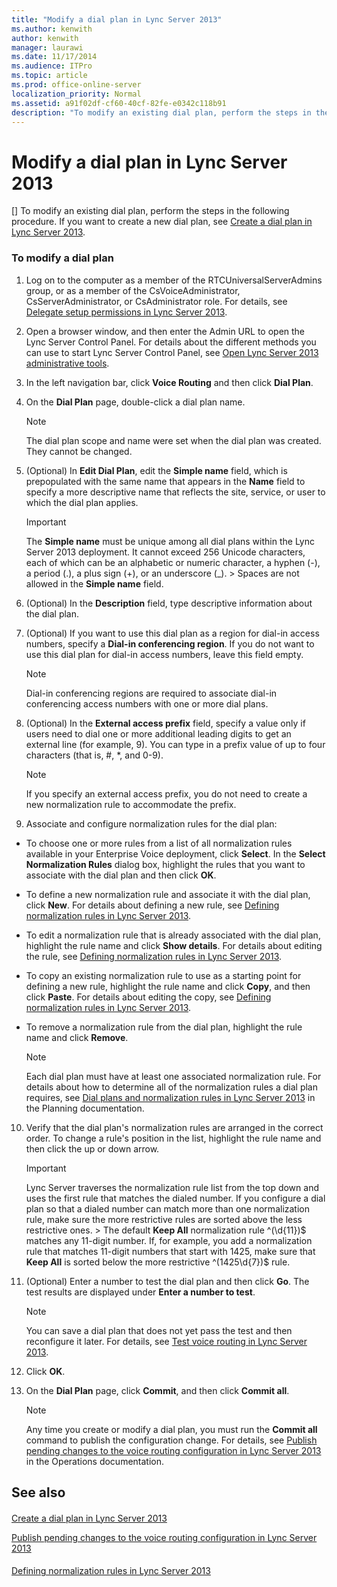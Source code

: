 ```yaml
---
title: "Modify a dial plan in Lync Server 2013"
ms.author: kenwith
author: kenwith
manager: laurawi
ms.date: 11/17/2014
ms.audience: ITPro
ms.topic: article
ms.prod: office-online-server
localization_priority: Normal
ms.assetid: a91f02df-cf60-40cf-82fe-e0342c118b91
description: "To modify an existing dial plan, perform the steps in the following procedure. If you want to create a new dial plan, see Create a dial plan in Lync Server 2013."
---
```


# Modify a dial plan in Lync Server 2013
[]
To modify an existing dial plan, perform the steps in the following procedure. If you want to create a new dial plan, see [Create a dial plan in Lync Server 2013](create-a-dial-plan.md).
  
### To modify a dial plan

1.  Log on to the computer as a member of the RTCUniversalServerAdmins group, or as a member of the CsVoiceAdministrator, CsServerAdministrator, or CsAdministrator role. For details, see [Delegate setup permissions in Lync Server 2013](delegate-setup-permissions.md).
    
2. Open a browser window, and then enter the Admin URL to open the Lync Server Control Panel. For details about the different methods you can use to start Lync Server Control Panel, see [Open Lync Server 2013 administrative tools](open-lync-server-administrative-tools.md).
    
3. In the left navigation bar, click **Voice Routing** and then click **Dial Plan**.
    
4. On the **Dial Plan** page, double-click a dial plan name. 
    
    > [!NOTE]
    > The dial plan scope and name were set when the dial plan was created. They cannot be changed. 
  
5. (Optional) In **Edit Dial Plan**, edit the **Simple name** field, which is prepopulated with the same name that appears in the **Name** field to specify a more descriptive name that reflects the site, service, or user to which the dial plan applies. 
    
    > [!IMPORTANT]
    > The **Simple name** must be unique among all dial plans within the Lync Server 2013 deployment. It cannot exceed 256 Unicode characters, each of which can be an alphabetic or numeric character, a hyphen (-), a period (.), a plus sign (+), or an underscore (_). > Spaces are not allowed in the **Simple name** field. 
  
6. (Optional) In the **Description** field, type descriptive information about the dial plan. 
    
7. (Optional) If you want to use this dial plan as a region for dial-in access numbers, specify a **Dial-in conferencing region**. If you do not want to use this dial plan for dial-in access numbers, leave this field empty. 
    
    > [!NOTE]
    > Dial-in conferencing regions are required to associate dial-in conferencing access numbers with one or more dial plans. 
  
8. (Optional) In the **External access prefix** field, specify a value only if users need to dial one or more additional leading digits to get an external line (for example, 9). You can type in a prefix value of up to four characters (that is, #, *, and 0-9). 
    
    > [!NOTE]
    > If you specify an external access prefix, you do not need to create a new normalization rule to accommodate the prefix. 
  
9. Associate and configure normalization rules for the dial plan:
    
  - To choose one or more rules from a list of all normalization rules available in your Enterprise Voice deployment, click **Select**. In the **Select Normalization Rules** dialog box, highlight the rules that you want to associate with the dial plan and then click **OK**.
    
  - To define a new normalization rule and associate it with the dial plan, click **New**. For details about defining a new rule, see [Defining normalization rules in Lync Server 2013](defining-normalization-rules.md).
    
  - To edit a normalization rule that is already associated with the dial plan, highlight the rule name and click **Show details**. For details about editing the rule, see [Defining normalization rules in Lync Server 2013](defining-normalization-rules.md).
    
  - To copy an existing normalization rule to use as a starting point for defining a new rule, highlight the rule name and click **Copy**, and then click **Paste**. For details about editing the copy, see [Defining normalization rules in Lync Server 2013](defining-normalization-rules.md).
    
  - To remove a normalization rule from the dial plan, highlight the rule name and click **Remove**.
    
    > [!NOTE]
    > Each dial plan must have at least one associated normalization rule. For details about how to determine all of the normalization rules a dial plan requires, see [Dial plans and normalization rules in Lync Server 2013](dial-plans-and-normalization-rules.md) in the Planning documentation. 
  
10. Verify that the dial plan's normalization rules are arranged in the correct order. To change a rule's position in the list, highlight the rule name and then click the up or down arrow.
    
    > [!IMPORTANT]
    > Lync Server traverses the normalization rule list from the top down and uses the first rule that matches the dialed number. If you configure a dial plan so that a dialed number can match more than one normalization rule, make sure the more restrictive rules are sorted above the less restrictive ones. > The default **Keep All** normalization rule ^(\d{11})$ matches any 11-digit number. If, for example, you add a normalization rule that matches 11-digit numbers that start with 1425, make sure that **Keep All** is sorted below the more restrictive ^(1425\d{7})$ rule. 
  
11. (Optional) Enter a number to test the dial plan and then click **Go**. The test results are displayed under **Enter a number to test**.
    
    > [!NOTE]
    > You can save a dial plan that does not yet pass the test and then reconfigure it later. For details, see [Test voice routing in Lync Server 2013](test-voice-routing.md). 
  
12. Click **OK**. 
    
13. On the **Dial Plan** page, click **Commit**, and then click **Commit all**. 
    
    > [!NOTE]
    > Any time you create or modify a dial plan, you must run the **Commit all** command to publish the configuration change. For details, see [Publish pending changes to the voice routing configuration in Lync Server 2013](publish-pending-changes-to-the-voice-routing-configuration.md) in the Operations documentation. 
  
## See also

#### 

[Create a dial plan in Lync Server 2013](create-a-dial-plan.md)
  
[Publish pending changes to the voice routing configuration in Lync Server 2013](publish-pending-changes-to-the-voice-routing-configuration.md)
#### 

[Defining normalization rules in Lync Server 2013](defining-normalization-rules.md)


